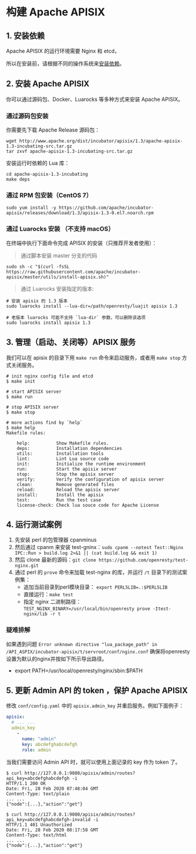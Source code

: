 <!--
#
# Licensed to the Apache Software Foundation (ASF) under one or more
# contributor license agreements.  See the NOTICE file distributed with
# this work for additional information regarding copyright ownership.
# The ASF licenses this file to You under the Apache License, Version 2.0
# (the "License"); you may not use this file except in compliance with
# the License.  You may obtain a copy of the License at
#
#     http://www.apache.org/licenses/LICENSE-2.0
#
# Unless required by applicable law or agreed to in writing, software
# distributed under the License is distributed on an "AS IS" BASIS,
# WITHOUT WARRANTIES OR CONDITIONS OF ANY KIND, either express or implied.
# See the License for the specific language governing permissions and
# limitations under the License.
#
-->

# 构建 Apache APISIX

## 1. 安装依赖

Apache APISIX 的运行环境需要 Nginx 和 etcd，

所以在安装前，请根据不同的操作系统来[安装依赖](install-dependencies.md)。

## 2. 安装 Apache APISIX

你可以通过源码包、Docker、Luarocks 等多种方式来安装 Apache APISIX。

### 通过源码包安装

你需要先下载 Apache Release 源码包：

```shell
wget http://www.apache.org/dist/incubator/apisix/1.3/apache-apisix-1.3-incubating-src.tar.gz
tar zxvf apache-apisix-1.3-incubating-src.tar.gz
```

安装运行时依赖的 Lua 库：
```
cd apache-apisix-1.3-incubating
make deps
```

### 通过 RPM 包安装（CentOS 7）

```shell
sudo yum install -y https://github.com/apache/incubator-apisix/releases/download/1.3/apisix-1.3-0.el7.noarch.rpm
```

### 通过 Luarocks 安装 （不支持 macOS）

在终端中执行下面命令完成 APISIX 的安装（只推荐开发者使用）：

> 通过脚本安装 master 分支的代码

```shell
sudo sh -c "$(curl -fsSL https://raw.githubusercontent.com/apache/incubator-apisix/master/utils/install-apisix.sh)"
```

> 通过 Luarocks 安装指定的版本:

```shell
# 安装 apisix 的 1.3 版本
sudo luarocks install --lua-dir=/path/openresty/luajit apisix 1.3

# 老版本 luarocks 可能不支持 `lua-dir` 参数，可以删除该选项
sudo luarocks install apisix 1.3
```

## 3. 管理（启动、关闭等）APISIX 服务

我们可以在 apisix 的目录下用 `make run` 命令来启动服务，或者用 `make stop` 方式关闭服务。

```shell
# init nginx config file and etcd
$ make init

# start APISIX server
$ make run

# stop APISIX server
$ make stop

# more actions find by `help`
$ make help
Makefile rules:

    help:          Show Makefile rules.
    deps:          Installation dependencies
    utils:         Installation tools
    lint:          Lint Lua source code
    init:          Initialize the runtime environment
    run:           Start the apisix server
    stop:          Stop the apisix server
    verify:        Verify the configuration of apisix server
    clean:         Remove generated files
    reload:        Reload the apisix server
    install:       Install the apisix
    test:          Run the test case
    license-check: Check lua souce code for Apache License
```

## 4. 运行测试案例

1. 先安装 perl 的包管理器 cpanminus
2. 然后通过 cpanm 来安装 test-gninx：`sudo cpanm --notest Test::Nginx IPC::Run > build.log 2>&1 || (cat build.log && exit 1)`
3. 然后 clone 最新的源码：`git clone https://github.com/openresty/test-nginx.git`
4. 通过 perl 的 `prove` 命令来加载 test-nginx 的库，并运行 `/t` 目录下的测试案例集：
    * 追加当前目录到perl模块目录： `export PERL5LIB=.:$PERL5LIB`
    * 直接运行：`make test`
    * 指定 nginx 二进制路径：`TEST_NGINX_BINARY=/usr/local/bin/openresty prove -Itest-nginx/lib -r t`

### 疑难排解

如果遇到问题 `Error unknown directive "lua_package_path" in /API_ASPIX/incubator-apisix/t/servroot/conf/nginx.conf`
确保将openresty设置为默认的nginx并按如下所示导出路径。

* export PATH=/usr/local/openresty/nginx/sbin:$PATH

## 5. 更新 Admin API 的 token ，保护 Apache APISIX

修改 `conf/config.yaml` 中的 `apisix.admin_key` 并重启服务。例如下面例子：

```yaml
apisix:
  # ... ...
  admin_key
    -
      name: "admin"
      key: abcdefghabcdefgh
      role: admin
```

当我们需要访问 Admin API 时，就可以使用上面记录的 key 作为 token 了。

```shell
$ curl http://127.0.0.1:9080/apisix/admin/routes?api_key=abcdefghabcdefgh -i
HTTP/1.1 200 OK
Date: Fri, 28 Feb 2020 07:48:04 GMT
Content-Type: text/plain
... ...
{"node":{...},"action":"get"}

$ curl http://127.0.0.1:9080/apisix/admin/routes?api_key=abcdefghabcdefgh-invalid -i
HTTP/1.1 401 Unauthorized
Date: Fri, 28 Feb 2020 08:17:58 GMT
Content-Type: text/html
... ...
{"node":{...},"action":"get"}
```
